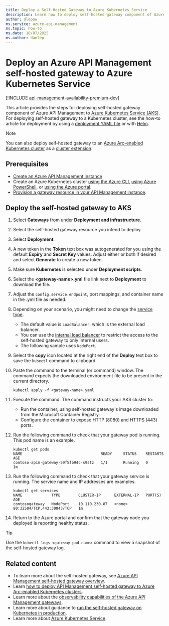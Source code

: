 ```yaml
---
title: Deploy a Self-Hosted Gateway to Azure Kubernetes Service
description: Learn how to deploy self-hosted gateway component of Azure API Management to Azure Kubernetes Service.
author: dlepow
ms.service: azure-api-management
ms.topic: how-to
ms.date: 10/07/2025
ms.author: danlep
---
```


# Deploy an Azure API Management self-hosted gateway to Azure Kubernetes Service

[!INCLUDE [api-management-availability-premium-dev](../../includes/api-management-availability-premium-dev.md)]

This article provides the steps for deploying self-hosted gateway component of Azure API Management to [Azure Kubernetes Service (AKS)](https://azure.microsoft.com/services/kubernetes-service/). For deploying self-hosted gateway to a Kubernetes cluster, see the how-to article for deployment by using a [deployment YAML file](how-to-deploy-self-hosted-gateway-kubernetes.md) or with [Helm](how-to-deploy-self-hosted-gateway-kubernetes-helm.md).

> [!NOTE]
> You can also deploy self-hosted gateway to an [Azure Arc-enabled Kubernetes cluster](how-to-deploy-self-hosted-gateway-azure-arc.md) as a [cluster extension](/azure/azure-arc/kubernetes/extensions).

## Prerequisites

- [Create an Azure API Management instance](get-started-create-service-instance.md)
- Create an Azure Kubernetes cluster [using the Azure CLI](/azure/aks/learn/quick-kubernetes-deploy-cli), [using Azure PowerShell](/azure/aks/learn/quick-kubernetes-deploy-powershell), or [using the Azure portal](/azure/aks/learn/quick-kubernetes-deploy-portal).
- [Provision a gateway resource in your API Management instance](api-management-howto-provision-self-hosted-gateway.md).

## Deploy the self-hosted gateway to AKS

1. Select **Gateways** from under **Deployment and infrastructure**.
1. Select the self-hosted gateway resource you intend to deploy.
1. Select **Deployment**.
1. A new token in the **Token** text box was autogenerated for you using the default **Expiry** and **Secret Key** values. Adjust either or both if desired and select **Generate** to create a new token.
1. Make sure **Kubernetes** is selected under **Deployment scripts**.
1. Select the **\<gateway-name\>.yml** file link next to **Deployment** to download the file.
1. Adjust the `config.service.endpoint`, port mappings, and container name in the .yml file as needed.
1. Depending on your scenario, you might need to change the [service type](/azure/aks/concepts-network-services). 
    - The default value is `LoadBalancer`, which is the external load balancer. 
    - You can use the [internal load balancer](/azure/aks/internal-lb) to restrict the access to the self-hosted gateway to only internal users. 
    - The following sample uses `NodePort`.
1. Select the **copy** icon located at the right end of the **Deploy** text box to save the `kubectl` command to clipboard.
1. Paste the command to the terminal (or command) window. The command expects the downloaded environment file to be present in the current directory.

   ```console
   kubectl apply -f <gateway-name>.yaml
   ```
   
1. Execute the command. The command instructs your AKS cluster to:
    - Run the container, using self-hosted gateway's image downloaded from the Microsoft Container Registry. 
    - Configure the container to expose HTTP (8080) and HTTPS (443) ports.
1. Run the following command to check that your gateway pod is running. This pod name is an example.

   ```console
   kubectl get pods
   NAME                                   READY     STATUS    RESTARTS   AGE
   contoso-apim-gateway-59f5fb94c-s9stz   1/1       Running   0          1m
   ```

1. Run the following command to check that your gateway service is running. The service name and IP addresses are examples.

    ```console
    kubectl get services
    NAME             TYPE        CLUSTER-IP      EXTERNAL-IP   PORT(S)                      AGE
    contosogateway   NodePort    10.110.230.87   <none>        80:32504/TCP,443:30043/TCP   1m
    ```

1. Return to the Azure portal and confirm that the gateway node you deployed is reporting healthy status.

> [!TIP]
> Use the `kubectl logs <gateway-pod-name>` command to view a snapshot of the self-hosted gateway log.

## Related content

- To learn more about the self-hosted gateway, see [Azure API Management self-hosted gateway overview](self-hosted-gateway-overview.md).
- Learn [how to deploy API Management self-hosted gateway to Azure Arc-enabled Kubernetes clusters](how-to-deploy-self-hosted-gateway-azure-arc.md).
- Learn more about the [observability capabilities of the Azure API Management gateways](observability.md).
- Learn more about guidance to [run the self-hosted gateway on Kubernetes in production](how-to-self-hosted-gateway-on-kubernetes-in-production.md).
- Learn more about [Azure Kubernetes Service](/azure/aks/intro-kubernetes).
